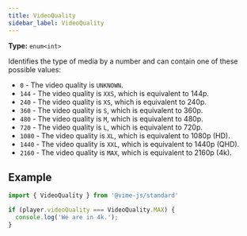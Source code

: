 ```yaml
---
title: VideoQuality
sidebar_label: VideoQuality
---
```


**Type:** `enum<int>`

Identifies the type of media by a number and can contain one of these possible values:

- `0` - The video quality is `UNKNOWN`.
- `144` - The video quality is `XXS`, which is equivalent to 144p.
- `240` - The video quality is `XS`, which is equivalent to 240p.
- `360` - The video quality is `S`, which is equivalent to 360p.
- `480` - The video quality is `M`, which is equivalent to 480p.
- `720` - The video quality is `L`, which is equivalent to 720p.
- `1080` - The video quality is `XL`, which is equivalent to 1080p (HD).
- `1440` - The video quality is `XXL`, which is equivalent to 1440p (QHD).
- `2160` - The video quality is `MAX`, which is equivalent to 2160p (4k).

## Example

```js
import { VideoQuality } from '@vime-js/standard'

if (player.videoQuality === VideoQuality.MAX) {
  console.log('We are in 4k.');
}
```